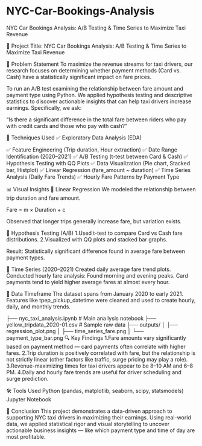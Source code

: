 # NYC-Car-Bookings-Analysis
 NYC Car Bookings Analysis: A/B Testing &amp; Time Series to Maximize Taxi Revenue

 📌 Project Title:
NYC Car Bookings Analysis: A/B Testing & Time Series to Maximize Taxi Revenue

💼 Problem Statement
To maximize the revenue streams for taxi drivers, our research focuses on determining whether payment methods (Card vs. Cash) have a statistically significant impact on fare prices.

To run an A/B test examining the relationship between fare amount and payment type using Python. We applied hypothesis testing and descriptive statistics to discover actionable insights that can help taxi drivers increase earnings.
Specifically, we ask:

“Is there a significant difference in the total fare between riders who pay with credit cards and those who pay with cash?”

🧪 Techniques Used
✅ Exploratory Data Analysis (EDA)

✅ Feature Engineering (Trip duration, Hour extraction)
✅ Date Range Identification (2020–2021)
✅ A/B Testing (t-test between Card & Cash)
✅ Hypothesis Testing with QQ Plots
✅ Data Visualization (Pie chart, Stacked bar, Histplot)
✅ Linear Regression (fare_amount ~ duration)
✅ Time Series Analysis (Daily Fare Trends)
✅ Hourly Fare Patterns by Payment Type


📊 Visual Insights
🔹 Linear Regression
We modeled the relationship between trip duration and fare amount.

Fare = m × Duration + c

Observed that longer trips generally increase fare, but variation exists.

🔹 Hypothesis Testing (A/B)
1.Used t-test to compare Card vs Cash fare distributions.
2.Visualized with QQ plots and stacked bar graphs.

Result: Statistically significant difference found in average fare between payment types.


🔹 Time Series (2020–2021)
Created daily average fare trend plots.
Conducted hourly fare analysis:
Found morning and evening peaks.
Card payments tend to yield higher average fares at almost every hour.


📅 Data Timeframe
The dataset spans from January 2020 to early 2021.
Features like tpep_pickup_datetime were cleaned and used to create hourly, daily, and monthly trends.

├── nyc_taxi_analysis.ipynb       # Main ana lysis notebook
├── yellow_tripdata_2020-01.csv   # Sample raw data
├── outputs/
│   ├── regression_plot.png
│   ├── time_series_fare.png
│   └── payment_type_bar.png
🔍 Key Findings
1.Fare amounts vary significantly based on payment method — card payments often correlate with higher fares.
2.Trip duration is positively correlated with fare, but the relationship is not strictly linear (other factors like traffic, surge pricing may play a role).
3.Revenue-maximizing times for taxi drivers appear to be 8–10 AM and 6–8 PM.
4.Daily and hourly fare trends are useful for driver scheduling and surge prediction.

🛠️ Tools Used
Python (pandas, matplotlib, seaborn, scipy, statsmodels)
Jupyter Notebook

📌 Conclusion
This project demonstrates a data-driven approach to supporting NYC taxi drivers in maximizing their earnings.
Using real-world data, we applied statistical rigor and visual storytelling to uncover actionable business insights — like which payment type and time of day are most profitable.


